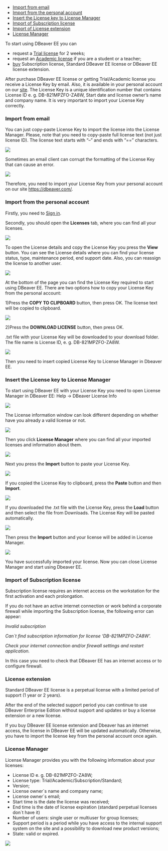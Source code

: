 * [Import from email](#import-from-email)
* [Import from the personal account](#import-from-the-personal-account)
* [Insert the License key to License Manager](#insert-the-license-key-to-license-manager)
* [Import of Subscription license](#import-of-subscription-license)
* [Import of License extension](#license-extension)
* [License Manager](#license-manager)

To start using DBeaver EE you can

* request a [Trial license](https://dbeaver.com/trial/) for 2 weeks;
* request an [Academic license](https://dbeaver.com/academic-license/) if you are a student or a teacher;
* [buy](https://dbeaver.com/buy/) Subscription license, Standard DBeaver EE license or DBeaver EE license extension.

After purchase DBeaver EE license or getting Trial/Academic license you receive a License Key by email. 
Also, it is available in your personal account on our [site](https://dbeaver.com/).
The License Key is a unique identification number that contains License ID e. g. DB-821MPZFO-ZA8W, Start date and license owner’s name and company name. It is very important to import your License Key correctly.

### Import from email

You can just copy-paste License Key to import the license into the License Manager. Please, note that you need to copy-paste full license text (not just license ID). The license text starts with “–” and ends with “==” characters.

![](images/license/purchase-receipt.png)

Sometimes an email client can corrupt the formatting of the License Key that can cause an error.

![](images/license/formatting-error.png)

Therefore, you need to import your License Key from your personal account on our site https://dbeaver.com/.

### Import from the personal account

Firstly, you need to [Sign in](https://dbeaver.com/signin/).

Secondly, you should open the **Licenses** tab, where you can find all your licenses. 

![](images/license/licenses-tab.png)




To open the License details and copy the License Key you press the **View** button. You can see the License details where you can find your license status, type, maintenance period, end support date. Also, you can reassign the license to another user.




![](images/license/license-details.png)

At the bottom of the page you can find the License Key required to start using DBeaver EE.
There are two options how to copy your License Key from the personal account:

1)Press the **COPY TO CLIPBOARD** button, then press OK. The license text will be copied to clipboard.

![](images/license/copy-to-clipboard.png)

2)Press the **DOWNLOAD LICENSE** button, then press OK. 

.txt file with your License Key will be downloaded to your download folder. The file name is License ID, e. g. DB-821MPZFO-ZA8W.

![](images/license/download-license.png)

Then you need to insert copied License Key to License Manager in Dbeaver EE.

### Insert the License key to License Manager

To start using DBeaver EE with your License Key you need to open License Manager in DBeaver EE:
Help -> DBeaver License Info

![](images/license/help.png)

The License information window can look different depending on whether have you already a valid license or not.

![](images/license/license-info.png)

Then you click **License Manager** where you can find all your imported licenses and information about them.

![](images/license/lm.png)

Next you press the **Import** button to paste your License Key.

![](images/license/import-license.png)

If you copied the License Key to clipboard, press the **Paste** button and then **Import**. 

![](images/license/paste-lic.png)

If you downloaded the .txt file with the License Key, press the **Load** button and then select the file from Downloads. The License Key will be pasted automatically.

![](images/license/load-lic.png)

Then press the **Import** button and your license will be added in License Manager.

![](images/license/lm-imported.png)

You have successfully imported your license. Now you can close License Manager and start using Dbeaver EE.  

### Import of Subscription license

Subscription license requires an internet access on the workstation for the first activation and each prolongation.

If you do not have an active internet connection or work behind a corporate firewall while importing the Subscription license, the following error can appear:

*Invalid subscription*

*Can`t find subscription information for license ‘DB-821MPZFO-ZA8W’.*

*Check your internet connection and/or firewall settings and restart application.*

In this case you need to check that DBeaver EE has an internet access or to configure firewall.

### License extension

Standard DBeaver EE license is a perpetual license with a limited period of support (1 year or 2 years). 

After the end of the selected support period you can continue to use DBeaver Enterprise Edition without support and updates or buy a license extension or a new license.

If you buy DBeaver EE license extension and Dbeaver has an internet access, the license in DBeaver EE will be updated automatically. Otherwise, you have to import the license key from the personal account once again.

### License Manager

License Manager provides you with the following information about your licenses:

* License ID e. g. DB-821MPZFO-ZA8W;
* License type: Trial/Academic/Subscription/Standard;
* Version;
* License owner`s name and company name;
* License owner`s email;
* Start time is the date the license was received;
* End time is the date of license expiration (standard perpetual licenses don`t have it)
* Number of users: single user or multiuser for group licenses;
* Support period is a period while you have access to the internal support system on the site and a possibility to download new product versions;
* State: valid or expired.

![](images/license/lm-imported.png)